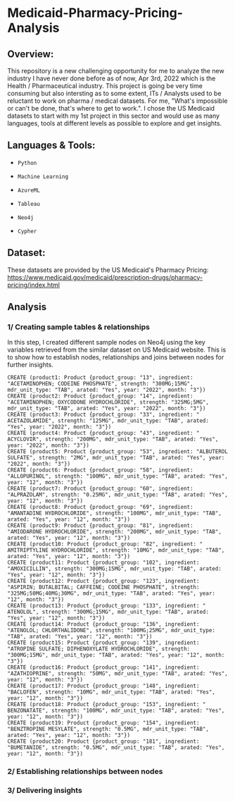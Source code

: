 # Medicaid-Pharmacy-Pricing-Analysis

## Overview:

This repository is a new challenging opportunity for me to analyze the new industry I have never done before as of now, Apr 3rd, 2022 which is the Health / Pharmaceutical industry. This project is going be very time consuming but also intersting as to some extent, ITs / Analysts used to be reluctant to work on pharma / medical datasets. For me, "What's impossible or can't be done, that's where to get to work.". I chose the US Medicaid datasets to start with my 1st project in this sector and would use as many languages, tools at different levels as possible to explore and get insights.

## Languages & Tools:

- `Python`

- `Machine Learning`

- `AzureML`

- `Tableau`

- `Neo4j`

- `Cypher`

## Dataset:

These datasets are provided by the US Medicaid's Pharmacy Pricing: https://www.medicaid.gov/medicaid/prescription-drugs/pharmacy-pricing/index.html

## Analysis

### 1/ Creating sample tables & relationships

In this step, I created different sample nodes on Neo4j using the key variables retrieved from the similar dataset on US Medicaid website. This is to show how to establish nodes, relationships and joins between nodes for further insights.

```
CREATE (product1: Product {product_group: "13", ingredient: "ACETAMINOPHEN; CODEINE PHOSPHATE", strength: "300MG;15MG", mdr_unit_type: "TAB", arated: "Yes", year: "2022", month: "3"})
CREATE (product2: Product {product_group: "14", ingredient: "ACETAMINOPHEN; OXYCODONE HYDROCHLORIDE", strength: "325MG;5MG", mdr_unit_type: "TAB", arated: "Yes", year: "2022", month: "3"})
CREATE (product3: Product {product_group: "33", ingredient: " ACETAZOLAMIDE", strength: "125MG", mdr_unit_type: "TAB", arated: "Yes", year: "2022", month: "3"})
CREATE (product4: Product {product_group: "43", ingredient: " ACYCLOVIR", strength: "200MG", mdr_unit_type: "TAB", arated: "Yes", year: "2022", month: "3"})
CREATE (product5: Product {product_group: "53", ingredient: "ALBUTEROL SULFATE", strength: "2MG", mdr_unit_type: "TAB", arated: "Yes", year: "2022", month: "3"})
CREATE (product6: Product {product_group: "58", ingredient: "ALLOPURINOL", strength: "100MG", mdr_unit_type: "TAB", arated: "Yes", year: "12", month: "3"})
CREATE (product7: Product {product_group: "60", ingredient: "ALPRAZOLAM", strength: "0.25MG", mdr_unit_type: "TAB", arated: "Yes", year: "12", month: "3"})
CREATE (product8: Product {product_group: "69", ingredient: "AMANTADINE HYDROCHLORIDE", strength: "100MG", mdr_unit_type: "TAB", arated: "Yes", year: "12", month: "3"})
CREATE (product9: Product {product_group: "81", ingredient: "AMIODARONE HYDROCHLORIDE", strength: "200MG", mdr_unit_type: "TAB", arated: "Yes", year: "12", month: "3"})
CREATE (product10: Product {product_group: "82", ingredient: " AMITRIPTYLINE HYDROCHLORIDE", strength: "10MG", mdr_unit_type: "TAB", arated: "Yes", year: "12", month: "3"})
CREATE (product11: Product {product_group: "102", ingredient: "AMOXICILLIN", strength: "300MG;15MG", mdr_unit_type: "TAB", arated: "Yes", year: "12", month: "3"})
CREATE (product12: Product {product_group: "123", ingredient: "ASPIRIN; BUTALBITAL; CAFFEINE; CODEINE PHOSPHATE", strength: "325MG;50MG;40MG;30MG", mdr_unit_type: "TAB", arated: "Yes", year: "12", month: "3"})
CREATE (product13: Product {product_group: "133", ingredient: " ATENOLOL", strength: "300MG;15MG", mdr_unit_type: "TAB", arated: "Yes", year: "12", month: "3"})
CREATE (product14: Product {product_group: "136", ingredient: "ATENOLOL; CHLORTHALIDONE", strength: "100MG;25MG", mdr_unit_type: "TAB", arated: "Yes", year: "12", month: "3"})
CREATE (product15: Product {product_group: "139", ingredient: "ATROPINE SULFATE; DIPHENOXYLATE HYDROCHLORIDE", strength: "300MG;15MG", mdr_unit_type: "TAB", arated: "Yes", year: "12", month: "3"})
CREATE (product16: Product {product_group: "141", ingredient: "AZATHIOPRINE", strength: "50MG", mdr_unit_type: "TAB", arated: "Yes", year: "12", month: "3"})
CREATE (product17: Product {product_group: "148", ingredient: "BACLOFEN", strength: "10MG", mdr_unit_type: "TAB", arated: "Yes", year: "12", month: "3"})
CREATE (product18: Product {product_group: "153", ingredient: " BENZONATATE", strength: "100MG", mdr_unit_type: "TAB", arated: "Yes", year: "12", month: "3"})
CREATE (product19: Product {product_group: "154", ingredient: "BENZTROPINE MESYLATE", strength: "0.5MG", mdr_unit_type: "TAB", arated: "Yes", year: "12", month: "3"})
CREATE (product20: Product {product_group: "181", ingredient: "BUMETANIDE", strength: "0.5MG", mdr_unit_type: "TAB", arated: "Yes", year: "12", month: "3"})
```

### 2/ Establishing relationships between nodes


### 3/ Delivering insights
